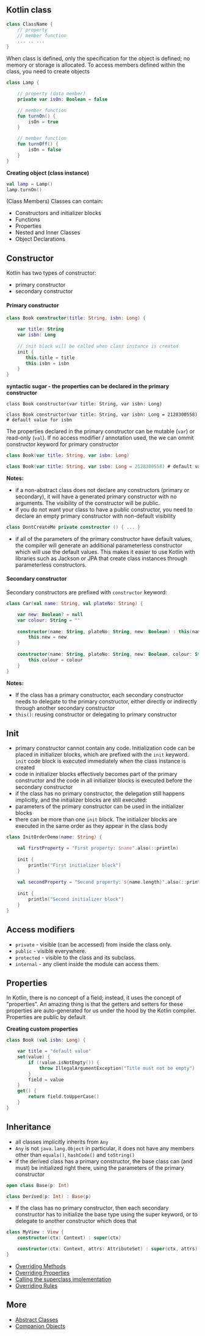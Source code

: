 ## Kotlin class
```kotlin
class ClassName {
    // property
    // member function
    ... .. ...
}
```

When class is defined, only the specification for the object is defined; no memory or storage is allocated.
To access members defined within the class, you need to create objects
```kotlin
class Lamp {

    // property (data member)
    private var isOn: Boolean = false

    // member function
    fun turnOn() {
        isOn = true
    }

    // member function
    fun turnOff() {
        isOn = false
    }
}
```

**Creating object (class instance)**
```kotlin
val lamp = Lamp()
lamp.turnOn()
```

(Class Members) Classes can contain:
* Constructors and initializer blocks
* Functions
* Properties
* Nested and Inner Classes
* Object Declarations


## Constructor
Kotlin has two types of constructor:
* primary constructor
* secondary constructor

#### Primary constructor
```kotlin
class Book constructor(title: String, isbn: Long) {

    var title: String
    var isbn: Long
 
	// init block will be called when class instance is created
    init {
       this.title = title
       this.isbn = isbn
    }
}
```    

**syntactic sugar - the properties can be declared in the primary constructor**
```
class Book constructor(var title: String, var isbn: Long)

class Book constructor(var title: String, var isbn: Long = 2128300558) # default value for isbn
```

The properties declared in the primary constructor can be mutable (`var`) or read-only (`val`). If no access modifier / annotation used, the we can ommit constructor keyword for primary constructor
```kotlin
class Book(var title: String, var isbn: Long)

class Book(var title: String, var isbn: Long = 2128300558) # default value for isbn
```

**Notes:**
* if a non-abstract class does not declare any constructors (primary or secondary), it will have a generated primary constructor with no arguments. The visibility of the constructor will be public.
* if you do not want your class to have a public constructor, you need to declare an empty primary constructor with non-default visibility
```kotlin
class DontCreateMe private constructor () { ... }
```
* if all of the parameters of the primary constructor have default values, the compiler will generate an additional parameterless constructor which will use the default values. This makes it easier to use Kotlin with libraries such as Jackson or JPA that create class instances through parameterless constructors. 

#### Secondary constructor
Secondary constructors are prefixed with `constructor` keyword:
```kotlin
class Car(val name: String, val plateNo: String) {

    var new: Boolean? = null
    var colour: String = ""
 
    constructor(name: String, plateNo: String, new: Boolean) : this(name, plateNo) {
        this.new = new
    }
 
    constructor(name: String, plateNo: String, new: Boolean, colour: String ) : this(name, plateNo, new) {
        this.colour = colour
    }
}
```

**Notes:** 
* If the class has a primary constructor, each secondary constructor needs to delegate to the primary constructor, either directly or indirectly through another secondary constructor
* `this()`: reusing constructor or delegating to primary constructor


## Init
* primary constructor cannot contain any code. Initialization code can be placed in initializer blocks, which are prefixed with the `init` keyword. `init` code block is executed immediately when the class instance is created
* code in initializer blocks effectively becomes part of the primary constructor and  the code in all initializer blocks is executed before the secondary constructor
* if the class has no primary constructor, the delegation still happens implicitly, and the initializer blocks are still executed:
* parameters of the primary constructor can be used in the initializer blocks
* there can be more than one `init` block. The initializer blocks are executed in the same order as they appear in the class body
```kotlin
class InitOrderDemo(name: String) {

    val firstProperty = "First property: $name".also(::println)
    
    init {
        println("First initializer block")
    }
    
    val secondProperty = "Second property: ${name.length}".also(::println)
    
    init {
        println("Second initializer block")
    }
}
```

## Access modifiers
* `private` - visible (can be accessed) from inside the class only.
* `public` - visible everywhere.
* `protected` - visible to the class and its subclass.
* `internal` - any client inside the module can access them.

## Properties
In Kotlin, there is no concept of a field; instead, it uses the concept of "properties". 
An amazing thing is that the getters and setters for these properties are auto-generated for us under the hood by the Kotlin compiler. 
Properties are public by default

**Creating custom properties**
```kotlin
class Book (val isbn: Long) {

    var title = "default value"
    set(value) {
        if (!value.isNotEmpty()) {
            throw IllegalArgumentException("Title must not be empty")
        }
        field = value
    }
    get() {
        return field.toUpperCase()
    }
}
```

## Inheritance
* all classes implicitly inherits from `Any`
* `Any` is not `java.lang.Object` in particular, it does not have any members other than `equals()`, `hashCode()` and `toString()`
* if the derived class has a primary constructor, the base class can (and must) be initialized right there, using the parameters of the primary constructor
```kotlin
open class Base(p: Int)

class Derived(p: Int) : Base(p)
```
* If the class has no primary constructor, then each secondary constructor has to initialize the base type using the super keyword, or to delegate to another constructor which does that
```kotlin
class MyView : View {
    constructor(ctx: Context) : super(ctx)

    constructor(ctx: Context, attrs: AttributeSet) : super(ctx, attrs)
}
```
* [Overriding Methods](https://kotlinlang.org/docs/reference/classes.html#overriding-methods)
* [Overriding Properties](https://kotlinlang.org/docs/reference/classes.html#overriding-properties)
* [Calling the superclass implementation](https://kotlinlang.org/docs/reference/classes.html#calling-the-superclass-implementation)
* [Overriding Rules](https://kotlinlang.org/docs/reference/classes.html#overriding-rules)

## More
* [Abstract Classes](https://kotlinlang.org/docs/reference/classes.html#abstract-classes)
* [Companion Objects](https://kotlinlang.org/docs/reference/object-declarations.html#companion-objects)



